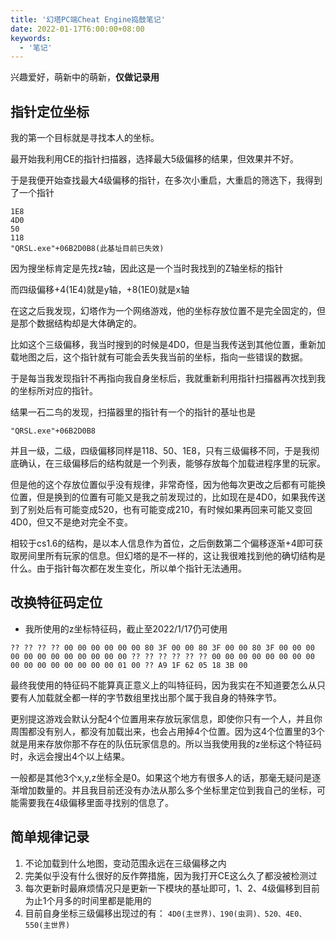 ```yaml
---
title: '幻塔PC端Cheat Engine捣鼓笔记'
date: 2022-01-17T6:00:00+08:00
keywords:
  - '笔记'
---
```


兴趣爱好，萌新中的萌新，**仅做记录用**

<!--more-->

## 指针定位坐标

我的第一个目标就是寻找本人的坐标。

最开始我利用CE的指针扫描器，选择最大5级偏移的结果，但效果并不好。

于是我便开始查找最大4级偏移的指针，在多次小重启，大重启的筛选下，我得到了一个指针

```
1E8
4D0
50
118
"QRSL.exe"+06B2D0B8(此基址目前已失效)
```

因为搜坐标肯定是先找z轴，因此这是一个当时我找到的Z轴坐标的指针

而四级偏移+4(1E4)就是y轴，+8(1E0)就是x轴

在这之后我发现，幻塔作为一个网络游戏，他的坐标存放位置不是完全固定的，但是那个数据结构却是大体确定的。

比如这个三级偏移，我当时搜到的时候是4D0，但是当我传送到其他位置，重新加载地图之后，这个指针就有可能会丢失我当前的坐标，指向一些错误的数据。

于是每当我发现指针不再指向我自身坐标后，我就重新利用指针扫描器再次找到我的坐标所对应的指针。

结果一石二鸟的发现，扫描器里的指针有一个的指针的基址也是

````
"QRSL.exe"+06B2D0B8
````

并且一级，二级，四级偏移同样是118、50、1E8，只有三级偏移不同，于是我彻底确认，在三级偏移后的结构就是一个列表，能够存放每个加载进程序里的玩家。

但是他的这个存放位置似乎没有规律，非常奇怪，因为他每次更改之后都有可能换位置，但是换到的位置有可能又是我之前发现过的，比如现在是4D0，如果我传送到了别处后有可能变成520，也有可能变成210，有时候如果再回来可能又变回4D0，但又不是绝对完全不变。

相较于cs1.6的结构，是以本人信息作为首位，之后倒数第二个偏移逐渐+4即可获取房间里所有玩家的信息。但幻塔的是不一样的，这让我很难找到他的确切结构是什么。由于指针每次都在发生变化，所以单个指针无法通用。

## 改换特征码定位

- 我所使用的z坐标特征码，截止至2022/1/17仍可使用

```
?? ?? ?? ?? 00 00 00 00 00 00 80 3F 00 00 80 3F 00 00 80 3F 00 00 00 00 00 00 00 00 00 00 00 00 ?? ?? ?? ?? ?? ?? 00 00 00 00 00 00 00 00 00 00 00 00 00 00 00 00 01 00 ?? A9 1F 62 05 18 3B 00
```

最终我使用的特征码不能算真正意义上的叫特征码，因为我实在不知道要怎么从只要有人加载就全都一样的字节数组里找出那个属于我自身的特殊字节。

更别提这游戏会默认分配4个位置用来存放玩家信息，即使你只有一个人，并且你周围都没有别人，都没有加载出来，也会占用掉4个位置。因为这4个位置里的3个就是用来存放你那不存在的队伍玩家信息的。所以当我使用我的z坐标这个特征码时，永远会搜出4个以上结果。

一般都是其他3个x,y,z坐标全是0。如果这个地方有很多人的话，那毫无疑问是逐渐增加数量的。并且我目前还没有办法从那么多个坐标里定位到我自己的坐标，可能需要我在4级偏移里面寻找别的信息了。

## 简单规律记录

1. 不论加载到什么地图，变动范围永远在三级偏移之内
2. 完美似乎没有什么很好的反作弊措施，因为我打开CE这么久了都没被检测过
3. 每次更新时最麻烦情况只是更新一下模块的基址即可，1、2、4级偏移到目前为止1个月多的时间里都是能用的
4. 目前自身坐标三级偏移出现过的有：
``4D0(主世界)、190(虫洞)、520、4E0、550(主世界)``